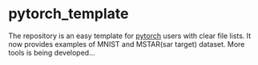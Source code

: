 pytorch_template
==========================
The repository is an easy template for [pytorch](http://pytorch.org/) users with clear file lists. It now provides examples of MNIST and MSTAR(sar target) dataset. More tools is being developed...